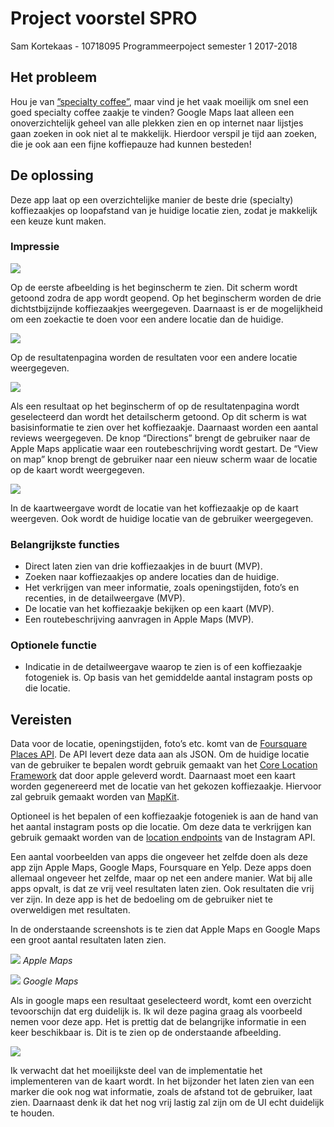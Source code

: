 # Project voorstel SPRO
Sam Kortekaas - 10718095
Programmeerpoject semester 1 2017-2018

## Het probleem
Hou je van [”specialty coffee”](https://en.wikipedia.org/wiki/Specialty_coffee), maar vind je het vaak moeilijk om snel een goed specialty coffee zaakje te vinden? Google Maps laat alleen een onoverzichtelijk geheel van alle plekken zien en op internet naar lijstjes gaan zoeken in ook niet al te makkelijk. Hierdoor verspil je tijd aan zoeken, die je ook aan een fijne koffiepauze had kunnen besteden!

## De oplossing
Deze app laat op een overzichtelijke manier de beste drie (specialty) koffiezaakjes op loopafstand van je huidige locatie zien, zodat je makkelijk een keuze kunt maken. 

### Impressie
![](doc/sproConceptHome.jpg)

Op de eerste afbeelding is het beginscherm te zien. Dit scherm wordt getoond zodra de app wordt geopend. Op het beginscherm worden de drie dichtstbijzijnde koffiezaakjes weergegeven. Daarnaast is er de mogelijkheid om een zoekactie te doen voor een andere locatie dan de huidige. 

![](doc/sproConceptResults.jpg)

Op de resultatenpagina worden de resultaten voor een andere locatie weergegeven. 

![](doc/sproConceptDetail.jpg)

Als een resultaat op het beginscherm of op de resultatenpagina wordt geselecteerd dan wordt het detailscherm getoond. Op dit scherm is wat basisinformatie te zien over het koffiezaakje. Daarnaast worden een aantal reviews weergegeven. De knop “Directions” brengt de gebruiker naar de Apple Maps applicatie waar een routebeschrijving wordt gestart. De “View on map” knop brengt de gebruiker naar een nieuw scherm waar de locatie op de kaart wordt weergegeven. 

![](doc/sproConceptMap.jpg)

In de kaartweergave wordt de locatie van het koffiezaakje op de kaart weergeven. Ook wordt de huidige locatie van de gebruiker weergegeven. 

### Belangrijkste functies
- Direct laten zien van drie koffiezaakjes in de buurt (MVP).
- Zoeken naar koffiezaakjes op andere locaties dan de huidige.
- Het verkrijgen van meer informatie, zoals openingstijden, foto’s en recenties, in de detailweergave (MVP). 
- De locatie van het koffiezaakje bekijken op een kaart (MVP).
- Een routebeschrijving aanvragen in Apple Maps (MVP).

### Optionele functie
- Indicatie in de detailweergave waarop te zien is of een koffiezaakje fotogeniek is. Op basis van het gemiddelde aantal instagram posts op die locatie. 

## Vereisten
Data voor de locatie, openingstijden, foto’s etc. komt van de [Foursquare Places API](https://developer.foursquare.com/places-api).  De API levert deze data aan als JSON. Om de huidige locatie van de gebruiker te bepalen wordt gebruik gemaakt van het [Core Location Framework](https://developer.apple.com/documentation/corelocation) dat door apple geleverd wordt. Daarnaast moet een kaart worden gegenereerd met de locatie van het gekozen koffiezaakje. Hiervoor zal gebruik gemaakt worden van [MapKit](https://developer.apple.com/documentation/mapkit). 

Optioneel is het bepalen of een koffiezaakje fotogeniek is aan de hand van het aantal instagram posts op die locatie. Om deze data te verkrijgen kan gebruik gemaakt worden van de [location endpoints](https://www.instagram.com/developer/endpoints/locations/) van de Instagram API. 

Een aantal voorbeelden van apps die ongeveer het zelfde doen als deze app zijn Apple Maps, Google Maps, Foursquare en Yelp. Deze apps doen allemaal ongeveer het zelfde, maar op net een andere manier. Wat bij alle apps opvalt, is dat ze vrij veel resultaten laten zien.  Ook resultaten die vrij ver zijn. In deze app is het de bedoeling om de gebruiker niet te overweldigen met resultaten. 

In de onderstaande screenshots is te zien dat Apple Maps en Google Maps een groot aantal resultaten laten zien. 

![](doc/AppleMaps.PNG) _Apple Maps_

![](doc/GoogleMaps.PNG) _Google Maps_

Als in google maps een resultaat geselecteerd wordt, komt een overzicht tevoorschijn dat erg duidelijk is. Ik wil deze pagina graag als voorbeeld nemen voor deze app. Het is prettig dat de belangrijke informatie in een keer beschikbaar is. Dit is te zien op de onderstaande afbeelding. 

![](doc/GoogleDetail.jpeg)

Ik verwacht dat het moeilijkste deel van de implementatie het implementeren van de kaart wordt. In het bijzonder het laten zien van een marker die ook nog wat informatie, zoals de afstand tot de gebruiker, laat zien. Daarnaast denk ik dat het nog vrij lastig zal zijn om de UI echt duidelijk te houden. 
